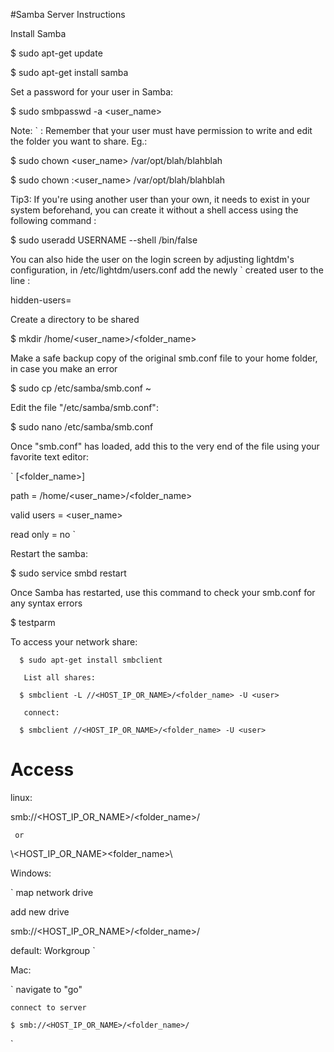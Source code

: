 #Samba Server Instructions

Install Samba

$ sudo apt-get update

$ sudo apt-get install samba

Set a password for your user in Samba:

$ sudo smbpasswd -a <user_name>

Note: 
`
: Remember that your user must have permission to write and edit the folder you want to share.
Eg.:

 $ sudo chown <user_name> /var/opt/blah/blahblah
 
 $ sudo chown :<user_name> /var/opt/blah/blahblah
 
Tip3: If you're using another user than your own, it needs to exist in your system beforehand, you can create it without a shell access using the following command :

 $ sudo useradd USERNAME --shell /bin/false

You can also hide the user on the login screen by adjusting lightdm's configuration, in /etc/lightdm/users.conf add the newly 
`
created user to the line :

hidden-users=

Create a directory to be shared 

$ mkdir /home/<user_name>/<folder_name>

Make a safe backup copy of the original smb.conf file to your home folder, in case you make an error 

$ sudo cp /etc/samba/smb.conf ~

Edit the file "/etc/samba/smb.conf":

$ sudo nano /etc/samba/smb.conf

Once "smb.conf" has loaded, add this to the very end of the file using your favorite text editor:

`
[<folder_name>]

path = /home/<user_name>/<folder_name>

valid users = <user_name>

read only = no
`

Restart the samba: 

$ sudo service smbd restart

Once Samba has restarted, use this command to check your smb.conf for any syntax errors 

$ testparm
      
To access your network share: 

      $ sudo apt-get install smbclient
      
       List all shares:
      
      $ smbclient -L //<HOST_IP_OR_NAME>/<folder_name> -U <user>
      
       connect:
      
      $ smbclient //<HOST_IP_OR_NAME>/<folder_name> -U <user>

# Access 
linux:

 smb://<HOST_IP_OR_NAME>/<folder_name>/

     or 

  \\<HOST_IP_OR_NAME>\<folder_name>\ 


Windows:

` 
   map network drive

   add new drive

   smb://<HOST_IP_OR_NAME>/<folder_name>/

   default: Workgroup
`

Mac:

`
    navigate to "go"

    connect to server

    $ smb://<HOST_IP_OR_NAME>/<folder_name>/
`
